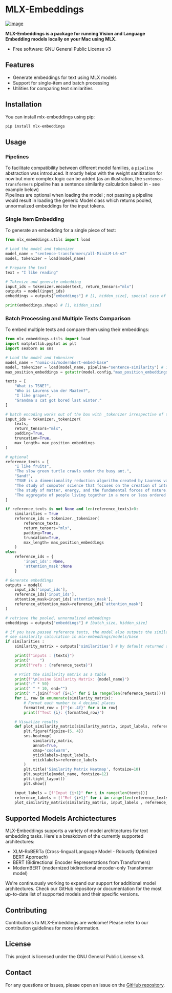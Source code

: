 # MLX-Embeddings

[![image](https://img.shields.io/pypi/v/mlx-embeddings.svg)](https://pypi.python.org/pypi/mlx-embeddings)

**MLX-Embeddings is a package for running Vision and Language Embedding models locally on your Mac using MLX.**

- Free software: GNU General Public License v3

## Features

- Generate embeddings for text using MLX models
- Support for single-item and batch processing
- Utilities for comparing text similarities

## Installation

You can install mlx-embeddings using pip:

```bash
pip install mlx-embeddings
```

## Usage

### Pipelines

To facilitate compatibility between different model families, a `pipeline` abstraction was introduced. It mostly helps with the weight sanitization for now but more complex logic can be added (as an illustration, the `sentence-transformers` pipeline has a sentence similarity calculation baked in - see example below)  
Pipelines are optional when loading the model ; not passing a pipeline would result in loading the generic Model class which returns pooled, unnormalized embeddings for the input tokens. 

### Single Item Embedding

To generate an embedding for a single piece of text:

<!-- script tested with:
- sentence-transformers/all-MiniLM-L6-v2
- answerdotai/ModernBERT-base
- nomic-ai/modernbert-embed-base
Under the hood, when loading a model, we identify if there is a sentence-transformers-config file (load_config in utils) in the repo and select the sentence-transformers pipeline accordingly. It seemed the cleanest way to make it work for all model families.
-->
```python
from mlx_embeddings.utils import load

# Load the model and tokenizer
model_name = "sentence-transformers/all-MiniLM-L6-v2"  
model, tokenizer = load(model_name)

# Prepare the text
text = "I like reading"

# Tokenize and generate embedding
input_ids = tokenizer.encode(text, return_tensors="mlx")
outputs = model(input_ids) 
embeddings = outputs["embeddings"] # [1, hidden_size], special case of [batch_size, hidden_size]

print(embeddings.shape) # [1, hidden_size]
```
<!-- script tested with:
- sentence-transformers/all-MiniLM-L6-v2
- nomic-ai/modernbert-embed-base
-->
### Batch Processing and Multiple Texts Comparison

To embed multiple texts and compare them using their embeddings:

```python
from mlx_embeddings.utils import load
import matplotlib.pyplot as plt
import seaborn as sns

# Load the model and tokenizer
model_name = "nomic-ai/modernbert-embed-base"  
model, tokenizer = load(model_name, pipeline="sentence-similarity") # if it's a sentence-transformers model, the pipeline will automatically switch to sentence-transformers when loading (in practice the pipeline can even be omitted)
max_position_embeddings = getattr(model.config,"max_position_embeddings",512)

texts = [
    "What is TSNE?",
    "Who is Laurens van der Maaten?",
    "I like grapes",
    "Grandma's cat got bored last winter."
]

# batch encoding works out of the box with _tokenizer irrespective of the pipeline
input_ids = tokenizer._tokenizer(
    texts, 
    return_tensors="mlx", 
    padding=True, 
    truncation=True, 
    max_length= max_position_embeddings
)

# optional
reference_texts = [
    "I like fruits",
    "The slow green turtle crawls under the busy ant.",
    "Sand!",
    "TSNE is a dimensionality reduction algorithm created by Laurens van Der Maaten",
    "The study of computer science that focuses on the creation of intelligent machines that work and react like humans.",
    "The study of matter, energy, and the fundamental forces of nature.",
    "The aggregate of people living together in a more or less ordered community.",
]

if reference_texts is not None and len(reference_texts)>0:
    similarities = True
    reference_ids = tokenizer._tokenizer(
        reference_texts, 
        return_tensors="mlx", 
        padding=True, 
        truncation=True, 
        max_length= max_position_embeddings
    )
else:
    reference_ids = {
        'input_ids': None,
        'attention_mask':None
    }

# Generate embeddings
outputs = model(
    input_ids['input_ids'], 
    reference_ids['input_ids'],
    attention_mask=input_ids['attention_mask'],
    reference_attention_mask=reference_ids['attention_mask']
)

# retrieve the pooled, unnormalized embeddings
embeddings = outputs["embeddings"] # [batch_size, hidden_size]

# if you have passed reference texts, the model also outputs the similarity matrix between inputs (batch_size) and references (num_refs)
# see similarity calculation in mlx-embeddings/models/base
if similarities : 
    similarity_matrix = outputs['similarities'] # by default returned as a dictionary (use embeddings=outputs[1] otherwise)

    print(f"inputs : {texts}")
    print("    ")
    print(f"refs : {reference_texts}")

    # Print the similarity matrix as a table
    print(f"\nCosine Similarity Matrix: {model_name}")
    print("-" * 50)
    print(" " * 10, end="")
    print(" ".join(f"Ref {i+1}" for i in range(len(reference_texts))))
    for i, row in enumerate(similarity_matrix):
        # Format each number to 4 decimal places
        formatted_row = [f"{x:.4f}" for x in row]
        print(f"Text {i}: {formatted_row}")

    # Visualize results
    def plot_similarity_matrix(similarity_matrix, input_labels, reference_labels):
        plt.figure(figsize=(5, 4))
        sns.heatmap(
            similarity_matrix, 
            annot=True, 
            cmap='coolwarm', 
            yticklabels=input_labels, 
            xticklabels=reference_labels
        )
        plt.title('Similarity Matrix Heatmap', fontsize=10)
        plt.suptitle(model_name, fontsize=12)
        plt.tight_layout()
        plt.show()

    input_labels = [f"Input {i+1}" for i in range(len(texts))]
    reference_labels = [f"Ref {i+1}" for i in range(len(reference_texts))]
    plot_similarity_matrix(similarity_matrix, input_labels , reference_labels)
```

## Supported Models Archictectures
MLX-Embeddings supports a variety of model architectures for text embedding tasks. Here's a breakdown of the currently supported architectures:
- XLM-RoBERTa (Cross-lingual Language Model - Robustly Optimized BERT Approach) <!-- could not find a model that worked with the current implementation. problem comes from position_ids parameters in XLMRobertaEmbeddings but I did not look into it too much-->
- BERT (Bidirectional Encoder Representations from Transformers)
- ModernBERT (modernized bidirectional encoder-only Transformer model)

We're continuously working to expand our support for additional model architectures. Check our GitHub repository or documentation for the most up-to-date list of supported models and their specific versions.

## Contributing

Contributions to MLX-Embeddings are welcome! Please refer to our contribution guidelines for more information.

## License

This project is licensed under the GNU General Public License v3.

## Contact

For any questions or issues, please open an issue on the [GitHub repository](https://github.com/Blaizzy/mlx-embeddings).